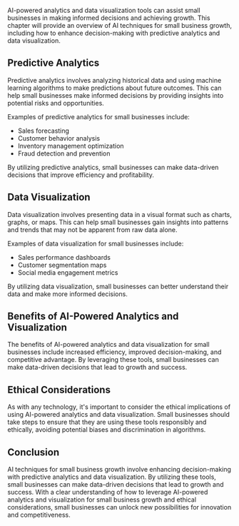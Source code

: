 
AI-powered analytics and data visualization tools can assist small businesses in making informed decisions and achieving growth. This chapter will provide an overview of AI techniques for small business growth, including how to enhance decision-making with predictive analytics and data visualization.

Predictive Analytics
--------------------

Predictive analytics involves analyzing historical data and using machine learning algorithms to make predictions about future outcomes. This can help small businesses make informed decisions by providing insights into potential risks and opportunities.

Examples of predictive analytics for small businesses include:

* Sales forecasting
* Customer behavior analysis
* Inventory management optimization
* Fraud detection and prevention

By utilizing predictive analytics, small businesses can make data-driven decisions that improve efficiency and profitability.

Data Visualization
------------------

Data visualization involves presenting data in a visual format such as charts, graphs, or maps. This can help small businesses gain insights into patterns and trends that may not be apparent from raw data alone.

Examples of data visualization for small businesses include:

* Sales performance dashboards
* Customer segmentation maps
* Social media engagement metrics

By utilizing data visualization, small businesses can better understand their data and make more informed decisions.

Benefits of AI-Powered Analytics and Visualization
--------------------------------------------------

The benefits of AI-powered analytics and data visualization for small businesses include increased efficiency, improved decision-making, and competitive advantage. By leveraging these tools, small businesses can make data-driven decisions that lead to growth and success.

Ethical Considerations
----------------------

As with any technology, it's important to consider the ethical implications of using AI-powered analytics and data visualization. Small businesses should take steps to ensure that they are using these tools responsibly and ethically, avoiding potential biases and discrimination in algorithms.

Conclusion
----------

AI techniques for small business growth involve enhancing decision-making with predictive analytics and data visualization. By utilizing these tools, small businesses can make data-driven decisions that lead to growth and success. With a clear understanding of how to leverage AI-powered analytics and visualization for small business growth and ethical considerations, small businesses can unlock new possibilities for innovation and competitiveness.

